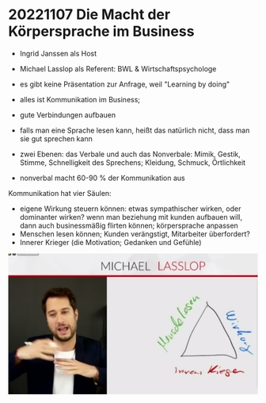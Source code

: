# 20221107 Die Macht der Körpersprache im Business
* Ingrid Janssen als Host
* Michael Lasslop als Referent: BWL & Wirtschaftspsychologe

* es gibt keine Präsentation zur Anfrage, weil "Learning by doing"

* alles ist Kommunikation im Business; 
* gute Verbindungen aufbauen
* falls man eine Sprache lesen kann, heißt das natürlich nicht, dass man sie gut sprechen kann
* zwei Ebenen: das Verbale und auch das Nonverbale: Mimik, Gestik, Stimme, Schnelligkeit des Sprechens; Kleidung, Schmuck, Örtlichkeit
* nonverbal macht 60-90 % der Kommunikation aus

Kommunikation hat vier Säulen:
* eigene Wirkung steuern können: etwas sympathischer wirken, oder dominanter wirken? wenn man beziehung mit kunden aufbauen will, dann auch businessmäßig flirten können; körpersprache anpassen
* Menschen lesen können; Kunden verängstigt, Mitarbeiter überfordert?
* Innerer Krieger (die Motivation; Gedanken und Gefühle)



![](img00.png)

